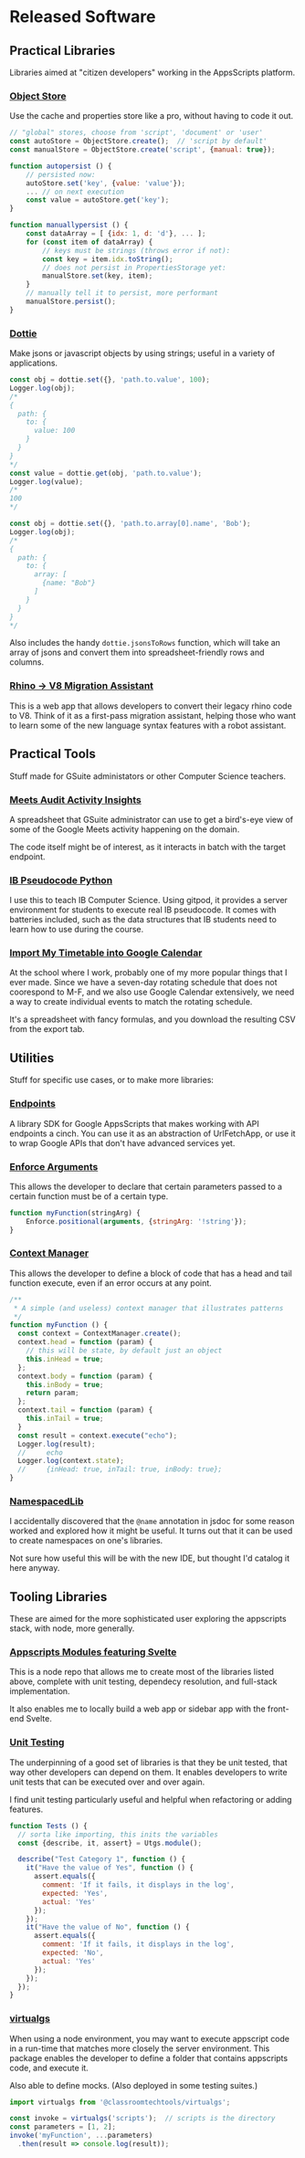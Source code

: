 # Released Software

## Practical Libraries

Libraries aimed at "citizen developers" working in the AppsScripts platform.

### [Object Store](https://classroomtechtools.github.io/ObjectStore/)

Use the cache and properties store like a pro, without having to code it out. 

```js
// "global" stores, choose from 'script', 'document' or 'user'
const autoStore = ObjectStore.create();  // 'script by default'
const manualStore = ObjectStore.create('script', {manual: true});

function autopersist () {   
    // persisted now:
    autoStore.set('key', {value: 'value'});  
    ... // on next execution
    const value = autoStore.get('key');
}

function manuallypersist () {
    const dataArray = [ {idx: 1, d: 'd'}, ... ];
    for (const item of dataArray) {
        // keys must be strings (throws error if not):
        const key = item.idx.toString();  
        // does not persist in PropertiesStorage yet:
        manualStore.set(key, item);  
    }
    // manually tell it to persist, more performant
    manualStore.persist(); 
}
```

### [Dottie](https://classroomtechtools.github.io/dottie/)

Make jsons or javascript objects by using strings; useful in a variety of applications. 

```js
const obj = dottie.set({}, 'path.to.value', 100);
Logger.log(obj);
/* 
{
  path: {
    to: {
      value: 100
    }
  }
}
*/
const value = dottie.get(obj, 'path.to.value');
Logger.log(value);
/*
100
*/

const obj = dottie.set({}, 'path.to.array[0].name', 'Bob');
Logger.log(obj);
/*
{
  path: {
    to: {
      array: [
        {name: "Bob"}
      ]
    }
  }
}
*/
```

Also includes the handy `dottie.jsonsToRows` function, which will take an array of jsons and convert them into spreadsheet-friendly rows and columns.

### [Rhino -> V8 Migration Assistant](https://script.google.com/macros/s/AKfycby7jvgxiqj2Eok7pXb1dHoJPQJ4QbCJjBP42N-Wo9JMqlAxIHs/exec)

This is a web app that allows developers to convert their legacy rhino code to V8. Think of it as a first-pass migration assistant, helping those who want to learn some of the new language syntax features with a robot assistant.

## Practical Tools

Stuff made for GSuite administators or other Computer Science teachers.

### [Meets Audit Activity Insights](https://github.com/classroomtechtools/Meets-Audit-Activity-Insights)

A spreadsheet that GSuite administrator can use to get a bird's-eye view of some of the Google Meets activity happening on the domain.

The code itself might be of interest, as it interacts in batch with the target endpoint.

### [IB Pseudocode Python](https://github.com/classroomtechtools/ib_pseudocode_python)

I use this to teach IB Computer Science. Using gitpod, it provides a server environment for students to execute real IB pseudocode. It comes with batteries included, such as the data structures that IB students need to learn how to use during the course.

### [Import My Timetable into Google Calendar](https://github.com/classroomtechtools/import-my-timetable-into-google-calendar)

At the school where I work, probably one of my more popular things that I ever made. Since we have a seven-day rotating schedule that does not coorespond to M-F, and we also use Google Calendar extensively, we need a way to create individual events to match the rotating schedule.

It's a spreadsheet with fancy formulas, and you download the resulting CSV from the export tab.

## Utilities

Stuff for specific use cases, or to make more libraries:

### [Endpoints](https://classroomtechtools.github.io/Endpoints/)

A library SDK for Google AppsScripts that makes working with API endpoints a cinch. You can use it as an abstraction of UrlFetchApp, or use it to wrap Google APIs that don't have advanced services yet.

### [Enforce Arguments](https://github.com/classroomtechtools/EnforceArguments)

This allows the developer to declare that certain parameters passed to a certain function must be of a certain type.

```js
function myFunction(stringArg) {
    Enforce.positional(arguments, {stringArg: '!string'});
}
```

### [Context Manager](https://classroomtechtools.github.io/ContextManager/)

This allows the developer to define a block of code that has a head and tail function execute, even if an error occurs at any point.

```js
/**
 * A simple (and useless) context manager that illustrates patterns
 */
function myFunction () {
  const context = ContextManager.create();
  context.head = function (param) {
    // this will be state, by default just an object
    this.inHead = true;
  };
  context.body = function (param) {
    this.inBody = true;
    return param;
  };
  context.tail = function (param) {
    this.inTail = true;
  }
  const result = context.execute("echo");
  Logger.log(result);  
  //     echo
  Logger.log(context.state);  
  //     {inHead: true, inTail: true, inBody: true};
}
```

### [NamespacedLib](https://github.com/classroomtechtools/NamespacedLib)

I accidentally discovered that the `@name` annotation in jsdoc for some reason worked and explored how it might be useful. It turns out that it can be used to create namespaces on one's libraries.

Not sure how useful this will be with the new IDE, but thought I'd catalog it here anyway.

## Tooling Libraries

These are aimed for the more sophisticated user exploring the appscripts stack, with node, more generally.

### [Appscripts Modules featuring Svelte](https://classroomtechtools.github.io/appscripts-modules-ft-svelte/)

This is a node repo that allows me to create most of the libraries listed above, complete with unit testing, dependecy resolution, and full-stack implementation.

It also enables me to locally build a web app or sidebar app with the front-end Svelte.

### [Unit Testing](https://classroomtechtools.github.io/Utgs/)

The underpinning of a good set of libraries is that they be unit tested, that way other developers can depend on them. It enables developers to write unit tests that can be executed over and over again.

I find unit testing particularly useful and helpful when refactoring or adding features.

```js
function Tests () {
  // sorta like importing, this inits the variables
  const {describe, it, assert} = Utgs.module(); 

  describe("Test Category 1", function () {
    it("Have the value of Yes", function () {
      assert.equals({
        comment: 'If it fails, it displays in the log',
        expected: 'Yes',
        actual: 'Yes'
      });
    });
    it("Have the value of No", function () {
      assert.equals({
        comment: 'If it fails, it displays in the log',
        expected: 'No',
        actual: 'Yes'
      });
    });
  });
}
```

### [virtualgs](https://github.com/classroomtechtools/virtualgs)

When using a node environment, you may want to execute appscript code in a run-time that matches more closely the server environment. This package enables the developer to define a folder that contains appscripts code, and execute it.

Also able to define mocks. (Also deployed in some testing suites.)

```js
import virtualgs from '@classroomtechtools/virtualgs';

const invoke = virtualgs('scripts');  // scripts is the directory
const parameters = [1, 2];
invoke('myFunction', ...parameters)
  .then(result => console.log(result));
```

